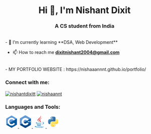 <h1 align="center">Hi 👋, I'm Nishant Dixit</h1>
<h3 align="center">A CS student from India</h3>
<br>
- 🌱 I’m currently learning **DSA, Web Development**

- 📫 How to reach me **dixitnishant2004@gmail.com**
<br>
- MY PORTFOLIO WEBSITE : https://nishaaannnt.github.io/portfolio/
<h3 align="left">Connect with me:</h3>
<p align="left">
<a href="https://linkedin.com/in/nishantdixitt" target="blank"><img align="center" src="https://raw.githubusercontent.com/rahuldkjain/github-profile-readme-generator/master/src/images/icons/Social/linked-in-alt.svg" alt="nishantdixitt" height="30" width="40" /></a>
<a href="https://www.hackerrank.com/nishaannt" target="blank"><img align="center" src="https://raw.githubusercontent.com/rahuldkjain/github-profile-readme-generator/master/src/images/icons/Social/hackerrank.svg" alt="nishaannt" height="30" width="40" /></a>
</p>

<h3 align="left">Languages and Tools:</h3>
<p align="left"> <a href="https://www.cprogramming.com/" target="_blank" rel="noreferrer"> <img src="https://raw.githubusercontent.com/devicons/devicon/master/icons/c/c-original.svg" alt="c" width="40" height="40"/> </a> <a href="https://www.w3schools.com/cpp/" target="_blank" rel="noreferrer"> <img src="https://raw.githubusercontent.com/devicons/devicon/master/icons/cplusplus/cplusplus-original.svg" alt="cplusplus" width="40" height="40"/> </a> <a href="https://www.java.com" target="_blank" rel="noreferrer"> <img src="https://raw.githubusercontent.com/devicons/devicon/master/icons/java/java-original.svg" alt="java" width="40" height="40"/> </a> <a href="https://www.python.org" target="_blank" rel="noreferrer"> <img src="https://raw.githubusercontent.com/devicons/devicon/master/icons/python/python-original.svg" alt="python" width="40" height="40"/> </a> </p>
